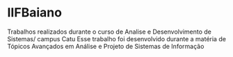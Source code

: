 # IIFBaiano
Trabalhos realizados durante o curso de Analise e Desenvolvimento de Sistemas/ campus Catu
Esse trabalho foi desenvolvido durante a matéria de Tópicos Avançados em Análise e Projeto de Sistemas de Informação
